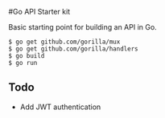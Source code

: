 #Go API Starter kit

Basic starting point for building an API in Go.

````
$ go get github.com/gorilla/mux
$ go get github.com/gorilla/handlers
$ go build
$ go run
````

## Todo
- Add JWT authentication
